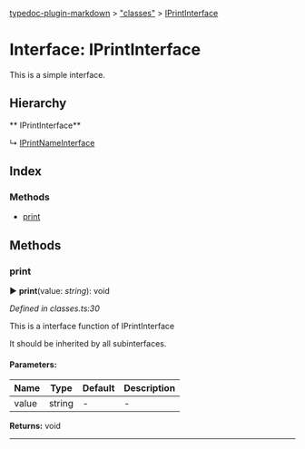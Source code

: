 [typedoc-plugin-markdown](../index.md) > ["classes"](../modules/_classes_.md) > [IPrintInterface](../interfaces/_classes_.iprintinterface.md)

# Interface: IPrintInterface


This is a simple interface.

## Hierarchy

** IPrintInterface**

↳ [IPrintNameInterface](../interfaces/_classes_.iprintnameinterface.md)







## Index

### Methods

* [print](_classes_.iprintinterface.md#print)



## Methods

<a id="print"></a>

###  print

► **print**(value: *string*): void

*Defined in classes.ts:30*

This is a interface function of IPrintInterface

It should be inherited by all subinterfaces.



#### Parameters:

| Name  | Type                | Default | Description  |
| ------ | ------------------- | ------------ | ------------ |
| value  | string | - | - |





**Returns:** void

---



